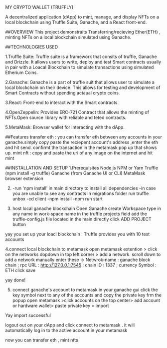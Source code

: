 MY CRYPTO WALLET (TRUFFLY)

A decentralized application (dApp) to mint, manage, and display NFTs on a local blockchain using Truffle Suite, Ganache, and a React front-end.

##OVERVIEW
This project demonstraits Transferring/recieving Ether(ETH) , minting NFTs on a local blockchain simulated using Ganache. 

##TECHNOLOGIES USED

1.Truffle Suite:
Truffle suite is a framework that consits of truffle, Ganache and Drizzle. It allows users to write, deploy and test Smart contracts usually in pair with a Loacal Blockchain to simulate transactions using simulated Etherium Coins.

2.Ganache: 
Ganache is a part of truffle suit that allows user to simulate a local blockchain on their device. This allows for testing and development of Smart Contracts without spending actaual crypto coins.

3.React: 
Front-end to interact with the Smart contracts.

4.OpenZeppelin: 
Provides ERC-721 Contract that allows the minting of NFTs.Open source library with reliable and teted contracts.

5.MetaMask:
Browser wallet for interacting with the dApp.

##Features
transfer eth : you can transfer eth between any accounts in your ganache.simply copy paste the reciepent account's address ,enter the eth and hit send. confirmt the transaction in the metamask pop up that shows up.
mint nft : copy and paste the uri of any image on the internet and hit mint


##INSTALLATION AND SETUP
1.Prerequisites
    Node.js
    NPM or Yarn
    Truffle (npm install -g truffle)
    Ganache (from Ganache UI or CLI)
    MetaMask browser extension

2. -run 'npm install' in main directory to install all dependencies
   -in case you are unable to see any contracts in migrations folder run truffle unbox
   -cd client
   -npm install
   -npm run start

3. host local ganache blockchain
   Open Ganache
   create Workspace
   type in any name in work-space name
   in the truffle projects field add the truffle-config.js file located in the main directly
   click ADD PROJECT button  
   
yay you set up your loacl blockchain . Truffle provides you with 10 test accounts

4.connect local blockchain to metamask 
   open metamask extention > click on the networks dopdown in top left corner > add a network.
   scroll down to add a network manually
   enter these -> Netwrok-name : ganache block chain ; rpc URL : http://127.0.0.1:7545 ; chain ID : 1337 ; currency Symbol : ETH
   click save

yay done!

5. connect ganache's account to metamask
   in your ganache gui click the key symbol next to any of the accounts and copy the private key frm the popup
   open metamask >click accounts on the top center> add account or hardware wallet> paste private key > import

Yay import successful

logout out on your dApp and click connect to metamask . it will automatically log in to the active account in your metamask

now you can transfer eth , mint nfts 


   
